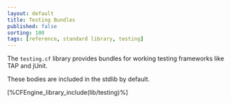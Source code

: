 ```yaml
---
layout: default
title: Testing Bundles
published: false
sorting: 100
tags: [reference, standard library, testing]
---
```


The `testing.cf` library provides bundles for working testing frameworks like TAP and jUnit.

These bodies are included in the stdlib by default.

[%CFEngine_library_include(lib/testing)%]
